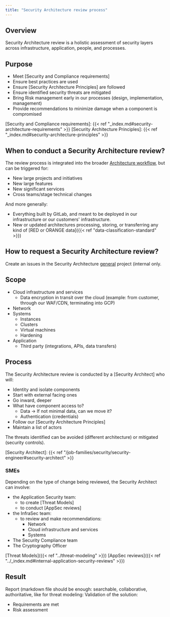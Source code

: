 ```yaml
---
title: "Security Architecture review process"
---
```


<link rel="stylesheet" type="text/css" href="/stylesheets/biztech.css" />

## Overview

Security Architecture review is a holistic assessment of security layers across
infrastructure, application, people, and processes.

## Purpose

- Meet [Security and Compliance requirements]
- Ensure best practices are used
- Ensure [Security Architecture Principles] are followed
- Ensure identified security threats are mitigated
- Bring Risk management early in our processes (design, implementation, management)
- Provide recommendations to minimize damage when a component is compromised

[Security and Compliance requirements]: {{< ref "_index.md#security-architecture-requirements" >}}
[Security Architecture Principles]: {{< ref "_index.md#security-architecture-principles" >}}

## When to conduct a Security Architecture review?

The review process is integrated into the broader [Architecture workflow], but can be triggered for:

- New large projects and initiatives
- New large features
- New significant services
- Cross teams/stage technical changes

And more generally:

- Everything built by GitLab, and meant to be deployed in our infrastructure or our customers'
  infrastructure.
- New or updated architectures processing, storing, or transferring any kind of [RED or ORANGE
  data]({{< ref "data-classification-standard" >}})

[Architecture workflow]: https://about.gitlab.com/handbook/engineering/architecture/workflow/

## How to request a Security Architecture review?

Create an issues in the Security Architecture
[general](https://gitlab.com/gitlab-com/gl-security/security-architecture/general/) project
(internal only.

## Scope

- Cloud infrastructure and services
  - Data encryption in transit over the cloud (example: from customer, through our WAF/CDN, terminating into GCP)
- Network
- Systems
  - Instances
  - Clusters
  - Virtual machines
  - Hardening
- Application
  - Third party (integrations, APIs, data transfers)

## Process

The Security Architecture review is conducted by a [Security Architect] who will:

- Identity and isolate components
- Start with external facing ones
- Go inward, deeper
- What have component access to?
  - Data → If not minimal data, can we move it?
  - Authentication (credentials)
- Follow our [Security Architecture Principles]
- Maintain a list of actors

The threats identified can be avoided (different architecture) or mitigated (security controls).

[Security Architect]: {{< ref "/job-families/security/security-engineer#security-architect" >}}

### SMEs

Depending on the type of change being reviewed, the Security Architect can involve:

- the Application Security team:
  - to create [Threat Models]
  - to conduct [AppSec reviews]
- the InfraSec team:
  - to review and make recommendations:
    - Network
    - Cloud infrastructure and services
    - Systems
- The Security Compliance team
- The Cryptography Officer

[Threat Models]({{< ref "../threat-modeling" >}})
[AppSec reviews]({{< ref "../_index.md#internal-application-security-reviews" >}})

## Result

Report (markdown file should be enough: searchable, collaborative, authoritative, like for threat modeling:
Validation of the solution:
  - Requirements are met
  - Risk assessment
